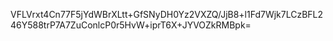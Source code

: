 VFLVrxt4Cn77F5jYdWBrXLtt+GfSNyDH0Yz2VXZQ/JjB8+l1Fd7Wjk7LCzBFL246Y588trP7A7ZuConlcP0r5HvW+iprT6X+JYVOZkRMBpk=